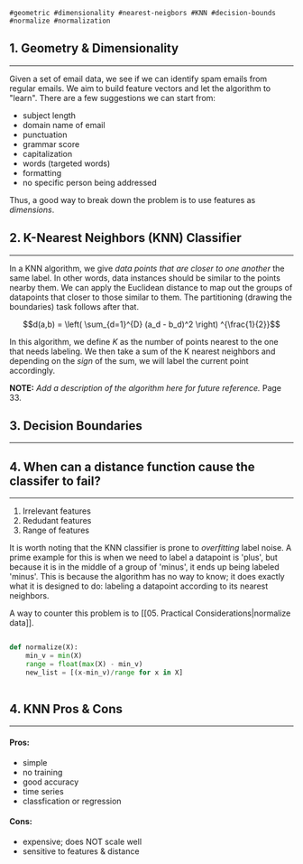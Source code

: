 	#geometric #dimensionality #nearest-neigbors #KNN #decision-bounds #normalize #normalization 

## 1. Geometry & Dimensionality
---
Given a set of email data, we see if we can identify spam emails from regular emails. We aim to build feature vectors and let the algorithm to "learn". There are a few suggestions we can start from:
- subject length
- domain name of email
- punctuation
- grammar score
- capitalization
- words (targeted words)
- formatting
- no specific person being addressed

Thus, a good way to break down the problem is to use features as *dimensions*.


## 2. K-Nearest Neighbors (KNN) Classifier
---
In a KNN algorithm, we give *data points that are closer to one another* the same label. In other words, data instances should be similar to the points nearby them. We can apply the Euclidean distance to map out the groups of datapoints that closer to those similar to them. The partitioning (drawing the boundaries) task follows after that.

$$d(a,b) = \left( \sum_{d=1}^{D} (a_d - b_d)^2 \right) ^{\frac{1}{2}}$$

In this algorithm, we define $K$ as the number of points nearest to the one that needs labeling. We then take a sum of the K nearest neighbors and depending on the *sign* of the sum, we will label the current point accordingly.

**NOTE:** *Add a description of the algorithm here for future reference.* Page 33.

## 3. Decision Boundaries
---



## 4. When can a distance function cause the classifer to fail?
---
1. Irrelevant features
2. Redudant features
3. Range of features

It is worth noting that the KNN classifier is prone to *overfitting* label noise. A prime example for this is when we need to label a datapoint is 'plus', but because it is in the middle of a group of 'minus', it ends up being labeled 'minus'. This is because the algorithm has no way to know; it does exactly what it is designed to do: labeling a datapoint according to its nearest neighbors.

A way to counter this problem is to [[05. Practical Considerations|normalize data]].

```python

def normalize(X):
	min_v = min(X)
	range = float(max(X) - min_v)
	new_list = [(x-min_v)/range for x in X]
	
```


## 4. KNN Pros & Cons
---
#### Pros:
- simple
- no training
- good accuracy
- time series
- classfication or regression

#### Cons:
- expensive; does NOT scale well
- sensitive to features & distance
